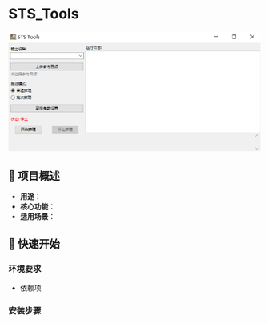 # STS_Tools  

![工具UI](Example.png)  

## 📖 项目概述  
 
- **用途**：  
- **核心功能**：  
- **适用场景**：  

## 🚀 快速开始  
### 环境要求  
- 依赖项  

### 安装步骤  
```bash

